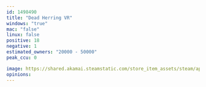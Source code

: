 ```yaml
---
id: 1498490
title: "Dead Herring VR"
windows: "true"
mac: "false"
linux: false
positive: 18
negative: 1
estimated_owners: "20000 - 50000"
peak_ccu: 0

image: https://shared.akamai.steamstatic.com/store_item_assets/steam/apps/1498490/header.jpg?t=1702288501
opinions:
---
```

